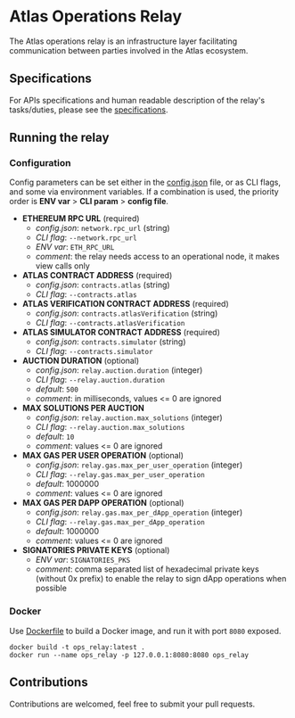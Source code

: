 # Atlas Operations Relay

The Atlas operations relay is an infrastructure layer facilitating communication between parties involved in the Atlas ecosystem.

## Specifications

For APIs specifications and human readable description of the relay's tasks/duties, please see the [specifications](https://github.com/FastLane-Labs/atlas-operations-relay/tree/main/specs).

## Running the relay

### Configuration

Config parameters can be set either in the [config.json](https://github.com/FastLane-Labs/atlas-operations-relay/blob/main/config.json) file, or as CLI flags, and some via environment variables.
If a combination is used, the priority order is **ENV var** > **CLI param** > **config file**.

- **ETHEREUM RPC URL** (required)
    - *config.json*:  `network.rpc_url` (string)
    - *CLI flag*:     `--network.rpc_url`
    - *ENV var*:      `ETH_RPC_URL`
    - *comment*:      the relay needs access to an operational node, it makes view calls only
- **ATLAS CONTRACT ADDRESS** (required)
    - *config.json*:  `contracts.atlas` (string)
    - *CLI flag*:     `--contracts.atlas`
- **ATLAS VERIFICATION CONTRACT ADDRESS** (required)
    - *config.json*:  `contracts.atlasVerification` (string)
    - *CLI flag*:     `--contracts.atlasVerification`
- **ATLAS SIMULATOR CONTRACT ADDRESS** (required)
    - *config.json*:  `contracts.simulator` (string)
    - *CLI flag*:     `--contracts.simulator`
- **AUCTION DURATION** (optional)
    - *config.json*:  `relay.auction.duration` (integer)
    - *CLI flag*:     `--relay.auction.duration`
    - *default*:      `500`
    - *comment*:      in milliseconds, values <= 0 are ignored
- **MAX SOLUTIONS PER AUCTION**
    - *config.json*:  `relay.auction.max_solutions` (integer)
    - *CLI flag*:     `--relay.auction.max_solutions`
    - *default*:      `10`
    - *comment*:      values <= 0 are ignored
- **MAX GAS PER USER OPERATION** (optional)
    - *config.json*:  `relay.gas.max_per_user_operation` (integer)
    - *CLI flag*:     `--relay.gas.max_per_user_operation`
    - *default*:      1000000
    - *comment*:      values <= 0 are ignored
- **MAX GAS PER DAPP OPERATION** (optional)
    - *config.json*:  `relay.gas.max_per_dApp_operation` (integer)
    - *CLI flag*:     `--relay.gas.max_per_dApp_operation`
    - *default*:      1000000
    - *comment*:      values <= 0 are ignored
- **SIGNATORIES PRIVATE KEYS** (optional)
    - *ENV var*:      `SIGNATORIES_PKS`
    - *comment*:      comma separated list of hexadecimal private keys (without 0x prefix) to enable the relay to sign dApp operations when possible

### Docker

Use [Dockerfile](https://github.com/FastLane-Labs/atlas-operations-relay/blob/main/Dockerfile) to build a Docker image, and run it with port `8080` exposed.
```
docker build -t ops_relay:latest .
docker run --name ops_relay -p 127.0.0.1:8080:8080 ops_relay
```

## Contributions

Contributions are welcomed, feel free to submit your pull requests.